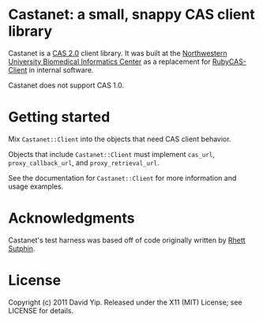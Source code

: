Castanet: a small, snappy CAS client library
============================================

Castanet is a [CAS 2.0](http://www.jasig.org/cas/protocol) client library.  It
was built at the [Northwestern University Biomedical Informatics
Center](http://www.nucats.northwestern.edu/clinical-research-resources/data-collection-biomedical-informatics-and-nubic/bioinformatics-overview.html)
as a replacement for [RubyCAS-Client](https://github.com/gunark/rubycas-client) in internal software.

Castanet does not support CAS 1.0.

Getting started
===============

Mix `Castanet::Client` into the objects that need CAS client behavior.

Objects that include `Castanet::Client` must implement `cas_url`,
`proxy_callback_url`, and `proxy_retrieval_url`.

See the documentation for `Castanet::Client` for more information and usage
examples.

Acknowledgments
===============

Castanet's test harness was based off of code originally written by [Rhett
Sutphin](mailto:rhett@detailedbalance.net).

License
=======

Copyright (c) 2011 David Yip.  Released under the X11 (MIT) License; see LICENSE
for details.
